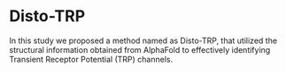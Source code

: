 # Disto-TRP
In this study we proposed a method named as Disto-TRP, that utilized the structural information obtained from AlphaFold to effectively identifying Transient Receptor Potential (TRP) channels.
